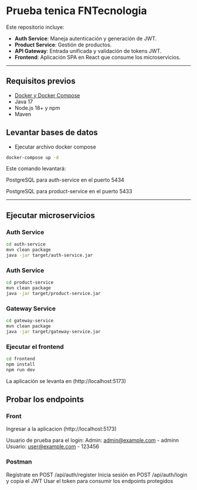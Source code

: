 # Prueba tenica FNTecnologia

Este repositorio incluye:

- **Auth Service**: Maneja autenticación y generación de JWT.
- **Product Service**: Gestión de productos.
- **API Gateway**: Entrada unificada y validación de tokens JWT.
- **Frontend**: Aplicación SPA en React que consume los microservicios.

---

## Requisitos previos

- [Docker y Docker Compose](https://docs.docker.com/compose/install/) 
- Java 17
- Node.js 18+ y npm
- Maven

## Levantar bases de datos

- Ejecutar archivo docker compose 
```bash
docker-compose up -d
```

Este comando levantará:

PostgreSQL para auth-service en el puerto 5434

PostgreSQL para product-service en el puerto 5433

---

## Ejecutar microservicios

### Auth Service
```bash
cd auth-service
mvn clean package
java -jar target/auth-service.jar
```

### Auth Service
```bash
cd product-service
mvn clean package
java -jar target/product-service.jar
```

### Gateway Service
```bash
cd gateway-service
mvn clean package
java -jar target/gateway-service.jar
```

### Ejecutar el frontend
```bash
cd frontend
npm install
npm run dev
```
La aplicación se levanta en (http://localhost:5173)


## Probar los endpoints

### Front
Ingresar a la aplicacion (http://localhost:5173)

Usuario de prueba para el login:
Admin: admin@example.com - adminn
Usuario: user@example.com - 123456

### Postman
Regístrate en POST /api/auth/register
Inicia sesión en POST /api/auth/login y copia el JWT
Usar el token para consumir los endpoints protegidos